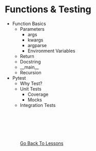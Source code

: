 # Functions & Testing    
* Function Basics
    * Parameters
        * args
        * kwargs
        * argparse
        * Environment Variables
    * Return
    * Docstring
    * \_\_main__
    * Recursion
* Pytest
    * Why Test?
    * Unit Tests
        * Coverage
        * Mocks
    * Integration Tests
\
\
\
\
\
\
\
[Go Back To Lessons](../../lessons#python-lessons)